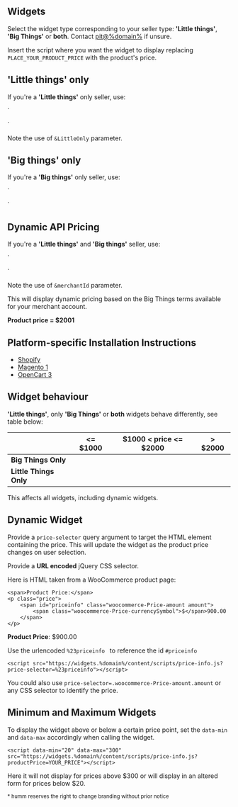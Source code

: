 ## Widgets

Select the widget type corresponding to your seller type: **'Little things'**, **'Big Things'** or **both**. Contact <a href="mailto:pit@%domain%">pit@%domain%</a> if unsure.

Insert the script where you want the widget to display replacing <code>PLACE_YOUR_PRODUCT_PRICE</code> with the product's price.

## 'Little things' only

If you're a **'Little things'** only seller, use:

`
<script src="https://widgets.%domain%/content/scripts/price-info.js?productPrice=PLACE_YOUR_PRODUCT_PRICE&LittleOnly"></script>
`

Note the use of <code>&LittleOnly</code> parameter.

<script src="https://widgets.%domain%/content/scripts/price-info.js?productPrice=200&LittleOnly"></script>

## 'Big things' only

If you're a **'Big things'** only seller, use:

`
<script src="https://widgets.%domain%/content/scripts/price-info.js?productPrice=PLACE_YOUR_PRODUCT_PRICE"></script>
`

<script src="https://widgets.%domain%/content/scripts/price-info.js?productPrice=2001"></script>

## Dynamic API Pricing

If you're a **'Little things'** and **'Big things'** seller, use: 

`
<script src="https://widgets.%domain%/content/scripts/price-info.js?productPrice=PLACE_YOUR_PRODUCT_PRICE&merchantId=PLACE_YOUR_MERCHANT_ID"></script>
`

Note the use of <code>&merchantId</code> parameter.

This will display dynamic pricing based on the Big Things terms available for your merchant account.

**Product price = $2001**
<script src="https://widgets.%domain%/content/scripts/price-info.js?productPrice=2001&merchantId=30135131"></script> 

## Platform-specific Installation Instructions
* [Shopify](/widgets/price-info/shopify)
* [Magento 1](/widgets/price-info/magento_1)
* [OpenCart 3](/widgets/price-info/opencart_3)

## Widget behaviour

 **'Little things'**, only **'Big Things'** or **both** widgets behave differently, see table below:

| | <= $1000 | $1000 < price <= $2000 | > $2000 |
| -- | -- | -- | -- |
| **Big Things Only** | | | <script src="https://widgets.%domain%/content/scripts/price-info.js?productPrice=2001&merchantId=30135131"></script> |
| **Little Things Only** | <script src="https://widgets.%domain%/content/scripts/price-info.js?productPrice=200&LittleOnly"></script> | <script src="https://widgets.%domain%/content/scripts/price-info.js?productPrice=1500&LittleOnly"></script> | |

This affects all widgets, including dynamic widgets.

## Dynamic Widget

Provide a ```price-selector``` query argument to target the HTML element containing the price. This will update the widget as the product price changes on user selection.

Provide a **URL encoded** jQuery CSS selector.

Here is HTML taken from a WooCommerce product page:

```
<span>Product Price:</span>
<p class="price">
    <span id="priceinfo" class="woocommerce-Price-amount amount">
        <span class="woocommerce-Price-currencySymbol">$</span>900.00
    </span>
</p>
```

<p class="price">
    <span><strong>Product Price</strong>:</span>
    <span id="priceinfo" class="woocommerce-Price-amount amount">
        <span class="woocommerce-Price-currencySymbol">$</span>900.00
    </span>
</p>

Use the urlencoded ```%23priceinfo ``` to reference the id ```#priceinfo```

<script src="https://widgets.%domain%/content/scripts/price-info.js?price-selector=%23priceinfo"></script>
```
<script src="https://widgets.%domain%/content/scripts/price-info.js?price-selector=%23priceinfo"></script>
```

You could also use ```price-selector=.woocommerce-Price-amount.amount``` or any CSS selector to identify the price.

## Minimum and Maximum Widgets

To display the widget above or below a certain price point, set the ```data-min``` and ```data-max``` accordingly when calling the widget.

```
<script data-min="20" data-max="300" src="https://widgets.%domain%/content/scripts/price-info.js?productPrice=YOUR_PRICE"></script>
```
Here it will not display for prices above $300 or will display in an altered form for prices below $20.

<small>* humm reserves the right to change branding without prior notice</small>

